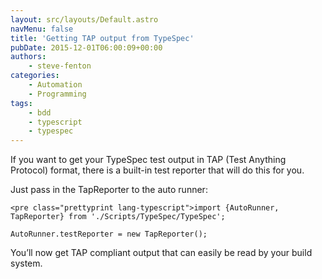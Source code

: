 ```yaml
---
layout: src/layouts/Default.astro
navMenu: false
title: 'Getting TAP output from TypeSpec'
pubDate: 2015-12-01T06:00:09+00:00
authors:
    - steve-fenton
categories:
    - Automation
    - Programming
tags:
    - bdd
    - typescript
    - typespec
---
```


If you want to get your TypeSpec test output in TAP (Test Anything Protocol) format, there is a built-in test reporter that will do this for you.

Just pass in the TapReporter to the auto runner:

```
<pre class="prettyprint lang-typescript">import {AutoRunner, TapReporter} from './Scripts/TypeSpec/TypeSpec';

AutoRunner.testReporter = new TapReporter();
```
You’ll now get TAP compliant output that can easily be read by your build system.